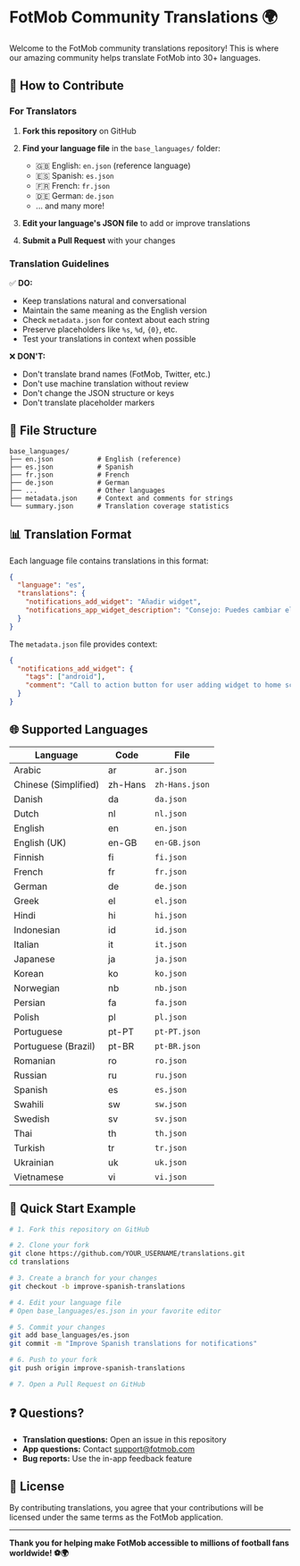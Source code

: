 # FotMob Community Translations 🌍

Welcome to the FotMob community translations repository! This is where our amazing community helps translate FotMob into 30+ languages.

## 🎯 How to Contribute

### For Translators

1. **Fork this repository** on GitHub

2. **Find your language file** in the `base_languages/` folder:
   - 🇬🇧 English: `en.json` (reference language)
   - 🇪🇸 Spanish: `es.json`
   - 🇫🇷 French: `fr.json`
   - 🇩🇪 German: `de.json`
   - ... and many more!

3. **Edit your language's JSON file** to add or improve translations

4. **Submit a Pull Request** with your changes

### Translation Guidelines

✅ **DO:**
- Keep translations natural and conversational
- Maintain the same meaning as the English version
- Check `metadata.json` for context about each string
- Preserve placeholders like `%s`, `%d`, `{0}`, etc.
- Test your translations in context when possible

❌ **DON'T:**
- Don't translate brand names (FotMob, Twitter, etc.)
- Don't use machine translation without review
- Don't change the JSON structure or keys
- Don't translate placeholder markers

## 📁 File Structure

```
base_languages/
├── en.json           # English (reference)
├── es.json           # Spanish
├── fr.json           # French
├── de.json           # German
├── ...               # Other languages
├── metadata.json     # Context and comments for strings
└── summary.json      # Translation coverage statistics
```

## 📊 Translation Format

Each language file contains translations in this format:

```json
{
  "language": "es",
  "translations": {
    "notifications_add_widget": "Añadir widget",
    "notifications_app_widget_description": "Consejo: Puedes cambiar el tamaño del widget"
  }
}
```

The `metadata.json` file provides context:

```json
{
  "notifications_add_widget": {
    "tags": ["android"],
    "comment": "Call to action button for user adding widget to home screen."
  }
}
```

## 🌐 Supported Languages

| Language | Code | File |
|----------|------|------|
| Arabic | ar | `ar.json` |
| Chinese (Simplified) | zh-Hans | `zh-Hans.json` |
| Danish | da | `da.json` |
| Dutch | nl | `nl.json` |
| English | en | `en.json` |
| English (UK) | en-GB | `en-GB.json` |
| Finnish | fi | `fi.json` |
| French | fr | `fr.json` |
| German | de | `de.json` |
| Greek | el | `el.json` |
| Hindi | hi | `hi.json` |
| Indonesian | id | `id.json` |
| Italian | it | `it.json` |
| Japanese | ja | `ja.json` |
| Korean | ko | `ko.json` |
| Norwegian | nb | `nb.json` |
| Persian | fa | `fa.json` |
| Polish | pl | `pl.json` |
| Portuguese | pt-PT | `pt-PT.json` |
| Portuguese (Brazil) | pt-BR | `pt-BR.json` |
| Romanian | ro | `ro.json` |
| Russian | ru | `ru.json` |
| Spanish | es | `es.json` |
| Swahili | sw | `sw.json` |
| Swedish | sv | `sv.json` |
| Thai | th | `th.json` |
| Turkish | tr | `tr.json` |
| Ukrainian | uk | `uk.json` |
| Vietnamese | vi | `vi.json` |

## 🚀 Quick Start Example

```bash
# 1. Fork this repository on GitHub

# 2. Clone your fork
git clone https://github.com/YOUR_USERNAME/translations.git
cd translations

# 3. Create a branch for your changes
git checkout -b improve-spanish-translations

# 4. Edit your language file
# Open base_languages/es.json in your favorite editor

# 5. Commit your changes
git add base_languages/es.json
git commit -m "Improve Spanish translations for notifications"

# 6. Push to your fork
git push origin improve-spanish-translations

# 7. Open a Pull Request on GitHub
```

## ❓ Questions?

- **Translation questions:** Open an issue in this repository
- **App questions:** Contact support@fotmob.com
- **Bug reports:** Use the in-app feedback feature

## 📝 License

By contributing translations, you agree that your contributions will be licensed under the same terms as the FotMob application.

---

**Thank you for helping make FotMob accessible to millions of football fans worldwide! ⚽️🌍**
